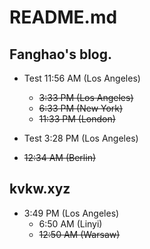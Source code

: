 # README.md

## Fanghao's blog.

- Test 11:56 AM (Los Angeles)
  - ~~3:33 PM (Los Angeles)~~
  - ~~6:33 PM (New York)~~
  - ~~11:33 PM (London)~~

- Test 3:28 PM (Los Angeles)
- ~~12:34 AM (Berlin)~~

## kvkw.xyz

- 3:49 PM (Los Angeles)
  - 6:50 AM (Linyi)
  - ~~12:50 AM (Warsaw)~~